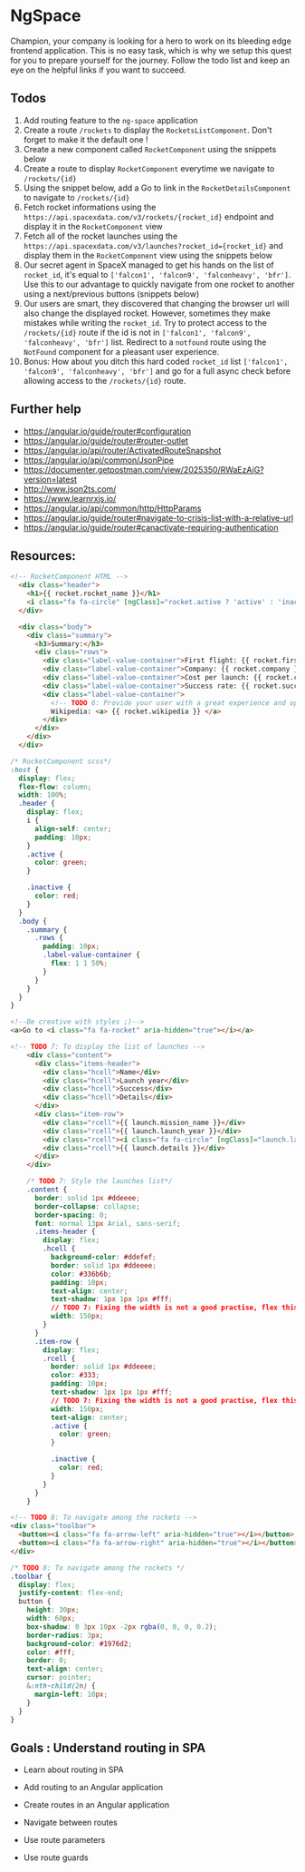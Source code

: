 # NgSpace

Champion, your company is looking for a hero to work on its bleeding edge frontend application. This is no easy task, which is why we setup this quest for you to prepare yourself for the journey. Follow the todo list and keep an eye on the helpful links if you want to succeed.

## Todos

1. Add routing feature to the `ng-space` application
2. Create a route `/rockets` to display the `RocketsListComponent`. Don't forget to make it the default one !
3. Create a new component called `RocketComponent` using the snippets below
4. Create a route to display `RocketComponent` everytime we navigate to `/rockets/{id}`
5. Using the snippet below, add a Go to link in the `RocketDetailsComponent` to navigate to `/rockets/{id}`
6. Fetch rocket informations using the `https://api.spacexdata.com/v3/rockets/{rocket_id}` endpoint and display it in the `RocketComponent` view
7. Fetch all of the rocket launches using the `https://api.spacexdata.com/v3/launches?rocket_id={rocket_id}` and display them in the `RocketComponent` view using the snippets below
8. Our secret agent in SpaceX managed to get his hands on the list of `rocket_id`, it's equal to `['falcon1', 'falcon9', 'falconheavy', 'bfr']`. Use this to our advantage to quickly navigate from one rocket to another using a next/previous buttons (snippets below)
9. Our users are smart, they discovered that changing the browser url will also change the displayed rocket. However, sometimes they make mistakes while writing the `rocket_id`. Try to protect access to the `/rockets/{id}` route if the id is not in `['falcon1', 'falcon9', 'falconheavy', 'bfr']` list. Redirect to a `notfound` route using the `NotFound` component for a pleasant user experience.
10. Bonus: How about you ditch this hard coded `rocket_id` list `['falcon1', 'falcon9', 'falconheavy', 'bfr']` and go for a full async check before allowing access to the `/rockets/{id}` route.


## Further help

- https://angular.io/guide/router#configuration
- https://angular.io/guide/router#router-outlet
- https://angular.io/api/router/ActivatedRouteSnapshot
- https://angular.io/api/common/JsonPipe
- https://documenter.getpostman.com/view/2025350/RWaEzAiG?version=latest
- http://www.json2ts.com/
- https://www.learnrxjs.io/
- https://angular.io/api/common/http/HttpParams
- https://angular.io/guide/router#navigate-to-crisis-list-with-a-relative-url
- https://angular.io/guide/router#canactivate-requiring-authentication

## Resources:

```html
<!-- RocketComponent HTML -->
  <div class="header">
    <h1>{{ rocket.rocket_name }}</h1>
    <i class="fa fa-circle" [ngClass]="rocket.active ? 'active' : 'inactive'"></i>
  </div>

  <div class="body">
    <div class="summary">
      <h3>Summary:</h3>
      <div class="rows">
        <div class="label-value-container">First flight: {{ rocket.first_flight }}</div>
        <div class="label-value-container">Company: {{ rocket.company }}</div>
        <div class="label-value-container">Cost per launch: {{ rocket.cost_per_launch }}</div>
        <div class="label-value-container">Success rate: {{ rocket.success_rate_pct }}</div>
        <div class="label-value-container">
          <!-- TODO 6: Provide your user with a great experience and open this link into a separate tab -->
          Wikipedia: <a> {{ rocket.wikipedia }} </a>
        </div>
      </div>
    </div>
  </div>
```

```css
/* RocketComponent scss*/
:host {
  display: flex;
  flex-flow: column;
  width: 100%;
  .header {
    display: flex;
    i {
      align-self: center;
      padding: 10px;
    }
    .active {
      color: green;
    }

    .inactive {
      color: red;
    }
  }
  .body {
    .summary {
      .rows {
        padding: 10px;
        .label-value-container {
          flex: 1 1 50%;
        }
      }
    }
  }
}
```

```html
<!--Be creative with styles ;)-->
<a>Go to <i class="fa fa-rocket" aria-hidden="true"></i></a>
```

```html
<!-- TODO 7: To display the list of launches -->
    <div class="content">
      <div class="items-header">
        <div class="hcell">Name</div>
        <div class="hcell">Launch year</div>
        <div class="hcell">Success</div>
        <div class="hcell">Details</div>
      </div>
      <div class="item-row">
        <div class="rcell">{{ launch.mission_name }}</div>
        <div class="rcell">{{ launch.launch_year }}</div>
        <div class="rcell"><i class="fa fa-circle" [ngClass]="launch.launch_success ? 'active' : 'inactive'"></i></div>
        <div class="rcell">{{ launch.details }}</div>
      </div>
    </div>
```

```css
    /* TODO 7: Style the launches list*/
    .content {
      border: solid 1px #ddeeee;
      border-collapse: collapse;
      border-spacing: 0;
      font: normal 13px Arial, sans-serif;
      .items-header {
        display: flex;
        .hcell {
          background-color: #ddefef;
          border: solid 1px #ddeeee;
          color: #336b6b;
          padding: 10px;
          text-align: center;
          text-shadow: 1px 1px 1px #fff;
          // TODO 7: Fixing the width is not a good practise, flex this out a bit ;)
          width: 150px;
        }
      }
      .item-row {
        display: flex;
        .rcell {
          border: solid 1px #ddeeee;
          color: #333;
          padding: 10px;
          text-shadow: 1px 1px 1px #fff;
          // TODO 7: Fixing the width is not a good practise, flex this out a bit ;)
          width: 150px;
          text-align: center;
          .active {
            color: green;
          }

          .inactive {
            color: red;
          }
        }
      }
    }
```

```html
<!-- TODO 8: To navigate among the rockets -->
<div class="toolbar">
  <button><i class="fa fa-arrow-left" aria-hidden="true"></i></button>
  <button><i class="fa fa-arrow-right" aria-hidden="true"></i></button>
</div>
```

```css
/* TODO 8: To navigate among the rockets */
.toolbar {
  display: flex;
  justify-content: flex-end;
  button {
    height: 30px;
    width: 60px;
    box-shadow: 0 3px 10px -2px rgba(0, 0, 0, 0.2);
    border-radius: 3px;
    background-color: #1976d2;
    color: #fff;
    border: 0;
    text-align: center;
    cursor: pointer;
    &:nth-child(2n) {
      margin-left: 10px;
    }
  }
}
```


## Goals : Understand routing in SPA

- Learn about routing in SPA

- Add routing to an Angular application

- Create routes in an Angular application

- Navigate between routes

- Use route parameters

- Use route guards
